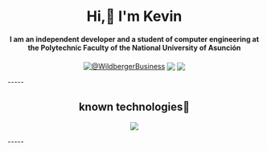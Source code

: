 <div align="center">
<h1 align="center">Hi,🗿 I'm Kevin</h1>
<h4 align="center">I am an independent developer and a student of computer engineering at the Polytechnic Faculty of the National University of Asunción </h4>
</div>
<p align="center">
<a href="https://www.youtube.com/@WildbergerBusiness" target="blank"><img align="center" src="https://img.shields.io/badge/YouTube-FF0000?style=for-the-badge&logo=youtube&logoColor=white" alt="@WildbergerBusiness"/></a>
<a href="https://www.linkedin.com/in/kevin-olaf-wildberger-l%C3%B3pez-2a25a3186/" target="blank"><img align="center" src="https://img.shields.io/badge/LinkedIn-0077B5?style=for-the-badge&logo=linkedin&logoColor=white"/></a>
<a href = "mailto:businesswildberger@gmail.com" target="blank"><img align="center" src="https://img.shields.io/badge/Gmail-D14836?style=for-the-badge&logo=gmail&logoColor=white"/></a>
  </p>
-----
<h2 align=center>known technologies🙌</h2>
  <p align="center">
  <a href="https://skillicons.dev">
    <img src="https://skillicons.dev/icons?i=windows,vscode,github,html,js,nodejs,nextjs,react,mysql,mongodb,=12" />
  </a>
</p>
-----

